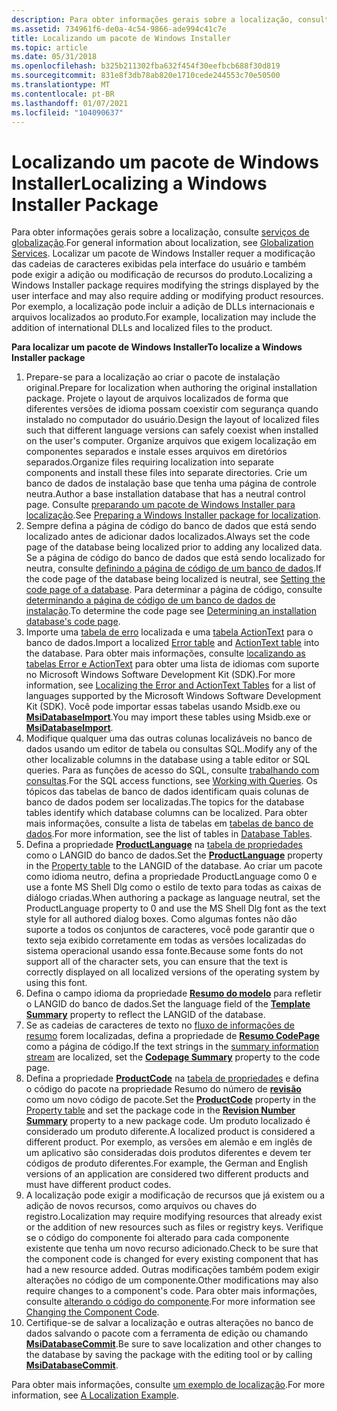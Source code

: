 ```yaml
---
description: Para obter informações gerais sobre a localização, consulte serviços de globalização.
ms.assetid: 734961f6-de0a-4c54-9866-ade994c41c7e
title: Localizando um pacote de Windows Installer
ms.topic: article
ms.date: 05/31/2018
ms.openlocfilehash: b325b211302fba632f454f30eefbcb688f30d819
ms.sourcegitcommit: 831e8f3db78ab820e1710cede244553c70e50500
ms.translationtype: MT
ms.contentlocale: pt-BR
ms.lasthandoff: 01/07/2021
ms.locfileid: "104090637"
---
```

# <a name="localizing-a-windows-installer-package"></a><span data-ttu-id="6f59b-103">Localizando um pacote de Windows Installer</span><span class="sxs-lookup"><span data-stu-id="6f59b-103">Localizing a Windows Installer Package</span></span>

<span data-ttu-id="6f59b-104">Para obter informações gerais sobre a localização, consulte [serviços de globalização](../intl/globalization-services.md).</span><span class="sxs-lookup"><span data-stu-id="6f59b-104">For general information about localization, see [Globalization Services](../intl/globalization-services.md).</span></span> <span data-ttu-id="6f59b-105">Localizar um pacote de Windows Installer requer a modificação das cadeias de caracteres exibidas pela interface do usuário e também pode exigir a adição ou modificação de recursos do produto.</span><span class="sxs-lookup"><span data-stu-id="6f59b-105">Localizing a Windows Installer package requires modifying the strings displayed by the user interface and may also require adding or modifying product resources.</span></span> <span data-ttu-id="6f59b-106">Por exemplo, a localização pode incluir a adição de DLLs internacionais e arquivos localizados ao produto.</span><span class="sxs-lookup"><span data-stu-id="6f59b-106">For example, localization may include the addition of international DLLs and localized files to the product.</span></span>

<span data-ttu-id="6f59b-107">**Para localizar um pacote de Windows Installer**</span><span class="sxs-lookup"><span data-stu-id="6f59b-107">**To localize a Windows Installer package**</span></span>

1.  <span data-ttu-id="6f59b-108">Prepare-se para a localização ao criar o pacote de instalação original.</span><span class="sxs-lookup"><span data-stu-id="6f59b-108">Prepare for localization when authoring the original installation package.</span></span> <span data-ttu-id="6f59b-109">Projete o layout de arquivos localizados de forma que diferentes versões de idioma possam coexistir com segurança quando instalado no computador do usuário.</span><span class="sxs-lookup"><span data-stu-id="6f59b-109">Design the layout of localized files such that different language versions can safely coexist when installed on the user's computer.</span></span> <span data-ttu-id="6f59b-110">Organize arquivos que exigem localização em componentes separados e instale esses arquivos em diretórios separados.</span><span class="sxs-lookup"><span data-stu-id="6f59b-110">Organize files requiring localization into separate components and install these files into separate directories.</span></span> <span data-ttu-id="6f59b-111">Crie um banco de dados de instalação base que tenha uma página de controle neutra.</span><span class="sxs-lookup"><span data-stu-id="6f59b-111">Author a base installation database that has a neutral control page.</span></span> <span data-ttu-id="6f59b-112">Consulte [preparando um pacote de Windows Installer para localização](preparing-a-windows-installer-package-for-localization.md).</span><span class="sxs-lookup"><span data-stu-id="6f59b-112">See [Preparing a Windows Installer package for localization](preparing-a-windows-installer-package-for-localization.md).</span></span>
2.  <span data-ttu-id="6f59b-113">Sempre defina a página de código do banco de dados que está sendo localizado antes de adicionar dados localizados.</span><span class="sxs-lookup"><span data-stu-id="6f59b-113">Always set the code page of the database being localized prior to adding any localized data.</span></span> <span data-ttu-id="6f59b-114">Se a página de código do banco de dados que está sendo localizado for neutra, consulte [definindo a página de código de um banco de dados](setting-the-code-page-of-a-database.md).</span><span class="sxs-lookup"><span data-stu-id="6f59b-114">If the code page of the database being localized is neutral, see [Setting the code page of a database](setting-the-code-page-of-a-database.md).</span></span> <span data-ttu-id="6f59b-115">Para determinar a página de código, consulte [determinando a página de código de um banco de dados de instalação](determining-an-installation-database-s-code-page.md).</span><span class="sxs-lookup"><span data-stu-id="6f59b-115">To determine the code page see [Determining an installation database's code page](determining-an-installation-database-s-code-page.md).</span></span>
3.  <span data-ttu-id="6f59b-116">Importe uma [tabela de erro](error-table.md) localizada e uma [tabela ActionText](actiontext-table.md) para o banco de dados.</span><span class="sxs-lookup"><span data-stu-id="6f59b-116">Import a localized [Error table](error-table.md) and [ActionText table](actiontext-table.md) into the database.</span></span> <span data-ttu-id="6f59b-117">Para obter mais informações, consulte [localizando as tabelas Error e ActionText](localizing-the-error-and-actiontext-tables.md) para obter uma lista de idiomas com suporte no Microsoft Windows Software Development Kit (SDK).</span><span class="sxs-lookup"><span data-stu-id="6f59b-117">For more information, see [Localizing the Error and ActionText Tables](localizing-the-error-and-actiontext-tables.md) for a list of languages supported by the Microsoft Windows Software Development Kit (SDK).</span></span> <span data-ttu-id="6f59b-118">Você pode importar essas tabelas usando Msidb.exe ou [**MsiDatabaseImport**](/windows/desktop/api/Msiquery/nf-msiquery-msidatabaseimporta).</span><span class="sxs-lookup"><span data-stu-id="6f59b-118">You may import these tables using Msidb.exe or [**MsiDatabaseImport**](/windows/desktop/api/Msiquery/nf-msiquery-msidatabaseimporta).</span></span>
4.  <span data-ttu-id="6f59b-119">Modifique qualquer uma das outras colunas localizáveis no banco de dados usando um editor de tabela ou consultas SQL.</span><span class="sxs-lookup"><span data-stu-id="6f59b-119">Modify any of the other localizable columns in the database using a table editor or SQL queries.</span></span> <span data-ttu-id="6f59b-120">Para as funções de acesso do SQL, consulte [trabalhando com consultas](working-with-queries.md).</span><span class="sxs-lookup"><span data-stu-id="6f59b-120">For the SQL access functions, see [Working with Queries](working-with-queries.md).</span></span> <span data-ttu-id="6f59b-121">Os tópicos das tabelas de banco de dados identificam quais colunas de banco de dados podem ser localizadas.</span><span class="sxs-lookup"><span data-stu-id="6f59b-121">The topics for the database tables identify which database columns can be localized.</span></span> <span data-ttu-id="6f59b-122">Para obter mais informações, consulte a lista de tabelas em [tabelas de banco de dados](database-tables.md).</span><span class="sxs-lookup"><span data-stu-id="6f59b-122">For more information, see the list of tables in [Database Tables](database-tables.md).</span></span>
5.  <span data-ttu-id="6f59b-123">Defina a propriedade [**ProductLanguage**](productlanguage.md) na [tabela de propriedades](property-table.md) como o LANGID do banco de dados.</span><span class="sxs-lookup"><span data-stu-id="6f59b-123">Set the [**ProductLanguage**](productlanguage.md) property in the [Property table](property-table.md) to the LANGID of the database.</span></span> <span data-ttu-id="6f59b-124">Ao criar um pacote como idioma neutro, defina a propriedade ProductLanguage como 0 e use a fonte MS Shell Dlg como o estilo de texto para todas as caixas de diálogo criadas.</span><span class="sxs-lookup"><span data-stu-id="6f59b-124">When authoring a package as language neutral, set the ProductLanguage property to 0 and use the MS Shell Dlg font as the text style for all authored dialog boxes.</span></span> <span data-ttu-id="6f59b-125">Como algumas fontes não dão suporte a todos os conjuntos de caracteres, você pode garantir que o texto seja exibido corretamente em todas as versões localizadas do sistema operacional usando essa fonte.</span><span class="sxs-lookup"><span data-stu-id="6f59b-125">Because some fonts do not support all of the character sets, you can ensure that the text is correctly displayed on all localized versions of the operating system by using this font.</span></span>
6.  <span data-ttu-id="6f59b-126">Defina o campo idioma da propriedade [**Resumo do modelo**](template-summary.md) para refletir o LANGID do banco de dados.</span><span class="sxs-lookup"><span data-stu-id="6f59b-126">Set the language field of the [**Template Summary**](template-summary.md) property to reflect the LANGID of the database.</span></span>
7.  <span data-ttu-id="6f59b-127">Se as cadeias de caracteres de texto no [fluxo de informações de resumo](summary-information-stream.md) forem localizadas, defina a propriedade de [**Resumo CodePage**](codepage-summary.md) como a página de código.</span><span class="sxs-lookup"><span data-stu-id="6f59b-127">If the text strings in the [summary information stream](summary-information-stream.md) are localized, set the [**Codepage Summary**](codepage-summary.md) property to the code page.</span></span>
8.  <span data-ttu-id="6f59b-128">Defina a propriedade [**ProductCode**](productcode.md) na [tabela de propriedades](property-table.md) e defina o código do pacote na propriedade Resumo do número de [**revisão**](revision-number-summary.md) como um novo código de pacote.</span><span class="sxs-lookup"><span data-stu-id="6f59b-128">Set the [**ProductCode**](productcode.md) property in the [Property table](property-table.md) and set the package code in the [**Revision Number Summary**](revision-number-summary.md) property to a new package code.</span></span> <span data-ttu-id="6f59b-129">Um produto localizado é considerado um produto diferente.</span><span class="sxs-lookup"><span data-stu-id="6f59b-129">A localized product is considered a different product.</span></span> <span data-ttu-id="6f59b-130">Por exemplo, as versões em alemão e em inglês de um aplicativo são consideradas dois produtos diferentes e devem ter códigos de produto diferentes.</span><span class="sxs-lookup"><span data-stu-id="6f59b-130">For example, the German and English versions of an application are considered two different products and must have different product codes.</span></span>
9.  <span data-ttu-id="6f59b-131">A localização pode exigir a modificação de recursos que já existem ou a adição de novos recursos, como arquivos ou chaves do registro.</span><span class="sxs-lookup"><span data-stu-id="6f59b-131">Localization may require modifying resources that already exist or the addition of new resources such as files or registry keys.</span></span> <span data-ttu-id="6f59b-132">Verifique se o código do componente foi alterado para cada componente existente que tenha um novo recurso adicionado.</span><span class="sxs-lookup"><span data-stu-id="6f59b-132">Check to be sure that the component code is changed for every existing component that has had a new resource added.</span></span> <span data-ttu-id="6f59b-133">Outras modificações também podem exigir alterações no código de um componente.</span><span class="sxs-lookup"><span data-stu-id="6f59b-133">Other modifications may also require changes to a component's code.</span></span> <span data-ttu-id="6f59b-134">Para obter mais informações, consulte [alterando o código do componente](changing-the-component-code.md).</span><span class="sxs-lookup"><span data-stu-id="6f59b-134">For more information see [Changing the Component Code](changing-the-component-code.md).</span></span>
10. <span data-ttu-id="6f59b-135">Certifique-se de salvar a localização e outras alterações no banco de dados salvando o pacote com a ferramenta de edição ou chamando [**MsiDatabaseCommit**](/windows/desktop/api/Msiquery/nf-msiquery-msidatabasecommit).</span><span class="sxs-lookup"><span data-stu-id="6f59b-135">Be sure to save localization and other changes to the database by saving the package with the editing tool or by calling [**MsiDatabaseCommit**](/windows/desktop/api/Msiquery/nf-msiquery-msidatabasecommit).</span></span>

<span data-ttu-id="6f59b-136">Para obter mais informações, consulte [um exemplo de localização](a-localization-example.md).</span><span class="sxs-lookup"><span data-stu-id="6f59b-136">For more information, see [A Localization Example](a-localization-example.md).</span></span>

 

 
